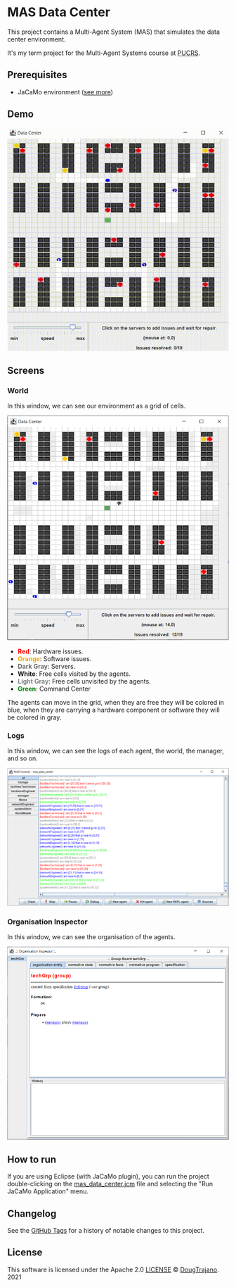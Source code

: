 # MAS Data Center

This project contains a Multi-Agent System (MAS) that simulates the data center environment.

It's my term project for the Multi-Agent Systems course at [PUCRS](https://www.pucrs.br/).

## Prerequisites

- JaCaMo environment ([see more](http://jacamo.sourceforge.net/))

## Demo

![](images/demo.gif)

## Screens

### World

In this window, we can see our environment as a grid of cells.

[![](images/world.png)](images/world.png)

- **<span style="color: red;">Red</span>**: Hardware issues.
- **<span style="color: orange;">Orange</span>**: Software issues.
- **<span style="color: dimgray;">Dark Gray</span>**: Servers.
- **White**: Free cells visited by the agents.
- **<span style="color: gray;">Light Gray</span>**: Free cells unvisited by the agents.
- **<span style="color: green;">Green</span>**: Command Center

The agents can move in the grid, when they are free they will be colored in blue, when they are carrying a hardware component or software they will be colored in gray.

### Logs

In this window, we can see the logs of each agent, the world, the manager, and so on.

[![](images/logs.png)](images/logs.png)

### Organisation Inspector

In this window, we can see the organisation of the agents.

[![](images/org_inspector.png)](images/org_inspector.png)

## How to run

If you are using Eclipse (with JaCaMo plugin), you can run the project double-clicking on the [mas_data_center.jcm](mas_data_center.jcm) file and selecting the "Run JaCaMo Application" menu.

## Changelog

See the [GitHub Tags](https://github.com/DougTrajano/pucrs-mas-data-center/tags) for a history of notable changes to this project.

## License

This software is licensed under the Apache 2.0 [LICENSE](LICENSE) © [DougTrajano](https://github.com/DougTrajano). 2021
